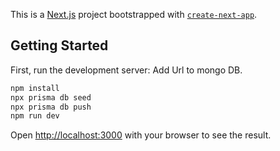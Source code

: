 This is a [Next.js](https://nextjs.org/) project bootstrapped with [`create-next-app`](https://github.com/vercel/next.js/tree/canary/packages/create-next-app).

## Getting Started
First, run the development server:
Add Url to mongo DB.
```bash
npm install
npx prisma db seed
npx prisma db push
npm run dev
```
Open [http://localhost:3000](http://localhost:3000) with your browser to see the result.



